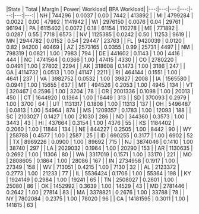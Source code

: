 |State |   Total | Margin | Power| Workload| BPA Workload|
|---:|---:|---:|---:|---:|---:|---:|
|   NH |  744296 | 0.0037 | 0.00 |     7442 |   413892 |
|   MI | 4799284 | 0.0022 | 0.00 |    47992 |  1141942 |
|   WI | 2976150 | 0.0076 | 0.04 |    29761 |    96194 |
|   PA | 6115402 | 0.0072 | 0.18 |    61154 |   110278 |
|   ME |  771892 | 0.0287 | 0.55 |     7718 |     6573 |
|   NV | 1125385 | 0.0242 | 0.50 |    11253 |     9619 |
|   MN | 2944782 | 0.0152 | 0.54 |    29447 |    23763 |
|   FL | 9420039 | 0.0120 | 0.82 |    94200 |    40469 |
|   AZ | 2573165 | 0.0355 | 0.99 |    25731 |     4497 |
|   NM |  798319 | 0.0821 | 1.00 |     7983 |      794 |
|   DE |  441602 | 0.1143 | 1.00 |     4416 |      444 |
|   NC | 4741564 | 0.0366 | 1.00 |    47415 |     4330 |
|   CO | 2780220 | 0.0491 | 1.00 |    27802 |     2294 |
|   AK |  318608 | 0.1473 | 1.00 |     3186 |      247 |
|   GA | 4114732 | 0.0513 | 1.00 |    41147 |     2211 |
|   RI |  464144 | 0.1551 | 1.00 |     4641 |      237 |
|   VA | 3982752 | 0.0532 | 1.00 |    39827 |     2008 |
|   IA | 1565580 | 0.0941 | 1.00 |    15655 |      637 |
|   MT |  494526 | 0.2053 | 1.00 |     4945 |      134 |
|   VT |  320467 | 0.2596 | 1.00 |     3204 |       78 |
|   OR | 2001336 | 0.1098 | 1.00 |    20013 |      450 |
|   CT | 1644920 | 0.1364 | 1.00 |    16449 |      313 |
|   SD |  370093 | 0.2979 | 1.00 |     3700 |       64 |
|   UT | 1131317 | 0.1808 | 1.00 |    11313 |      137 |
|   OH | 5496487 | 0.0813 | 1.00 |    54964 |      874 |
|   MS | 1209357 | 0.1783 | 1.00 |    12093 |      188 |
|   SC | 2103027 | 0.1427 | 1.00 |    21030 |      286 |
|   ND |  344360 | 0.3573 | 1.00 |     3443 |       43 |
|   HI |  437664 | 0.3154 | 1.00 |     4376 |       55 |
|   KS | 1184402 | 0.2060 | 1.00 |    11844 |      134 |
|   NE |  844227 | 0.2505 | 1.00 |     8442 |       90 |
|   WY |  258788 | 0.4577 | 1.00 |     2587 |       25 |
|   ID |  690255 | 0.3177 | 1.00 |     6902 |       52 |
|   TX | 8969226 | 0.0900 | 1.00 |    89692 |      715 |
|   NJ | 3874046 | 0.1410 | 1.00 |    38740 |      297 |
|   LA | 2029032 | 0.1964 | 1.00 |    20290 |      153 |
|   AR | 1130635 | 0.2692 | 1.00 |    11306 |       80 |
|   WA | 3317019 | 0.1571 | 1.00 |    33170 |      221 |
|   MO | 2808605 | 0.1864 | 1.00 |    28086 |      167 |
|   IN | 2734958 | 0.1917 | 1.00 |    27349 |      158 |
|   WV |  713051 | 0.4215 | 1.00 |     7130 |       32 |
|   AL | 2123372 | 0.2773 | 1.00 |    21233 |       77 |
|   IL | 5536424 | 0.1706 | 1.00 |    55364 |      198 |
|   KY | 1924149 | 0.2984 | 1.00 |    19241 |       65 |
|   TN | 2508027 | 0.2601 | 1.00 |    25080 |       86 |
|   OK | 1452992 | 0.3639 | 1.00 |    14529 |       43 |
|   MD | 2781446 | 0.2642 | 1.00 |    27814 |       83 |
|   MA | 3378821 | 0.2676 | 1.00 |    33788 |       78 |
|   NY | 7802084 | 0.2375 | 1.00 |    78020 |       96 |
|   CA | 14181595 | 0.3011 | 1.00 |   141815 |       63 |
